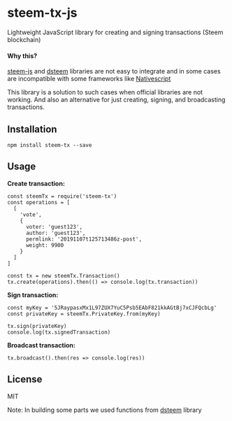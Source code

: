 # steem-tx-js
Lightweight JavaScript library for creating and signing transactions (Steem blockchain)

#### Why this?
[steem-js](https://github.com/steemit/steem-js) and [dsteem](https://github.com/jnordberg/dsteem) libraries are not easy to integrate and in some cases are incompatible with some frameworks like [Nativescript](https://www.nativescript.org/)

This library is a solution to such cases when official libraries are not working. And also an alternative for just creating, signing, and broadcasting transactions.

## Installation
```
npm install steem-tx --save
```

## Usage
**Create transaction:**
```
const steemTx = require('steem-tx')
const operations = [
  [
    'vote',
    {
      voter: 'guest123',
      author: 'guest123',
      permlink: '20191107t125713486z-post',
      weight: 9900
    }
  ]
]

const tx = new steemTx.Transaction()
tx.create(operations).then(() => console.log(tx.transaction))
```

**Sign transaction:**
```
const myKey = '5JRaypasxMx1L97ZUX7YuC5Psb5EAbF821kkAGtBj7xCJFQcbLg'
const privateKey = steemTx.PrivateKey.from(myKey)

tx.sign(privateKey)
console.log(tx.signedTransaction)
```

**Broadcast transaction:**
```
tx.broadcast().then(res => console.log(res))
```

## License
MIT

Note: In building some parts we used functions from [dsteem](https://github.com/jnordberg/dsteem) library
